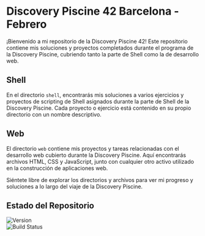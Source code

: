 # Discovery Piscine 42 Barcelona - Febrero

¡Bienvenido a mi repositorio de la Discovery Piscine 42! Este repositorio contiene mis soluciones y proyectos completados durante el programa de la Discovery Piscine, cubriendo tanto la parte de Shell como la de desarrollo web.

## Shell

En el directorio `shell`, encontrarás mis soluciones a varios ejercicios y proyectos de scripting de Shell asignados durante la parte de Shell de la Discovery Piscine. Cada proyecto o ejercicio está contenido en su propio directorio con un nombre descriptivo.

## Web

El directorio `web` contiene mis proyectos y tareas relacionadas con el desarrollo web cubierto durante la Discovery Piscine. Aquí encontrarás archivos HTML, CSS y JavaScript, junto con cualquier otro activo utilizado en la construcción de aplicaciones web.

Siéntete libre de explorar los directorios y archivos para ver mi progreso y soluciones a lo largo del viaje de la Discovery Piscine.

## Estado del Repositorio

![Version](https://img.shields.io/badge/version-1.0-blue.svg)  
![Build Status](https://img.shields.io/badge/build-in%20process-orange.svg)
